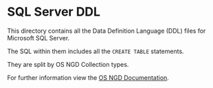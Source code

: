 # SQL Server DDL

This directory contains all the Data Definition Language (DDL) files for Microsoft SQL Server.

The SQL within them includes all the `CREATE TABLE` statements.

They are split by OS NGD Collection types.

For further information view the [OS NGD Documentation](http://docs.os.uk/osngd).
